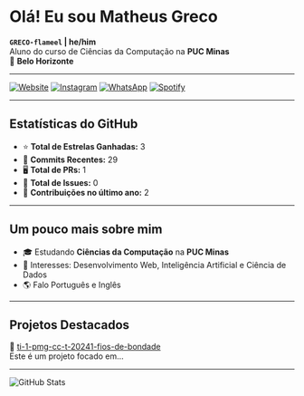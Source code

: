 # Olá! Eu sou Matheus Greco

**`GRECO-flameel` | he/him**  
Aluno do curso de Ciências da Computação na **PUC Minas**  
📍 **Belo Horizonte**

---

[![Website](https://img.shields.io/badge/WEBSITE-grey?style=for-the-badge)](https://seusite.com)
[![Instagram](https://img.shields.io/badge/INSTAGRAM-red?style=for-the-badge)](https://instagram.com/seu_usuario)
[![WhatsApp](https://img.shields.io/badge/WHATSAPP-green?style=for-the-badge)](https://wa.me/123456789)
[![Spotify](https://img.shields.io/badge/SPOTIFY-green?style=for-the-badge)](https://spotify.com)

---

## Estatísticas do GitHub

- ⭐ **Total de Estrelas Ganhadas:** 3
- 📑 **Commits Recentes:** 29
- 🖥️ **Total de PRs:** 1
- 🐛 **Total de Issues:** 0
- 🌱 **Contribuições no último ano:** 2

---

## Um pouco mais sobre mim

- 🎓 Estudando **Ciências da Computação** na **PUC Minas**
- 🌱 Interesses: Desenvolvimento Web, Inteligência Artificial e Ciência de Dados
- 🌎 Falo Português e Inglês

---

## Projetos Destacados

📌 [ti-1-pmg-cc-t-20241-fios-de-bondade](https://github.com/ICEI-PUC-Minas-PMGCC-TI/ti-1-pmg-cc-t-20241-fios-de-bondade)  
Este é um projeto focado em...

---

![GitHub Stats](https://github-readme-stats.vercel.app/api?username=GRECO-flameel&show_icons=true&theme=dark)
